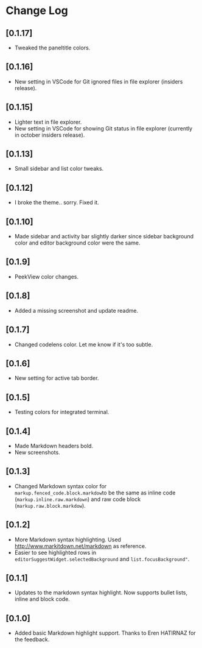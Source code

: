 # Change Log

## [0.1.17]

- Tweaked the paneltitle colors.

## [0.1.16]

- New setting in VSCode for Git ignored files in file explorer (insiders release).

## [0.1.15]

- Lighter text in file explorer.
- New setting in VSCode for showing Git status in file explorer (currently in october insiders release).

## [0.1.13]

- Small sidebar and list color tweaks.

## [0.1.12]

- I broke the theme.. sorry. Fixed it.

## [0.1.10]

- Made sidebar and activity bar slightly darker since sidebar background color and editor background color were the same.

## [0.1.9]

- PeekView color changes.

## [0.1.8]

- Added a missing screenshot and update readme.

## [0.1.7]

- Changed codelens color. Let me know if it's too subtle.

## [0.1.6]

- New setting for active tab border.

## [0.1.5]

- Testing colors for integrated terminal.

## [0.1.4]

- Made Markdown headers bold.
- New screenshots.

## [0.1.3]

- Changed Markdown syntax color for `markup.fenced_code.block.markdow`to be the same as inline code (`markup.inline.raw.markdown`) and raw code block (`markup.raw.block.markdow`).

## [0.1.2]

- More Markdown syntax highlighting. Used http://www.markitdown.net/markdown as reference.
- Easier to see highlighted rows in `editorSuggestWidget.selectedBackground` and `list.focusBackground"`.

## [0.1.1]

- Updates to the markdown syntax highlight. Now supports bullet lists, inline and block code.

## [0.1.0]

- Added basic Markdown highlight support. Thanks to Eren HATIRNAZ for the feedback.
